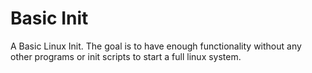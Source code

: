 # Basic Init
A Basic Linux Init.
The goal is to have enough functionality without any other programs or init scripts to start a full linux system.
